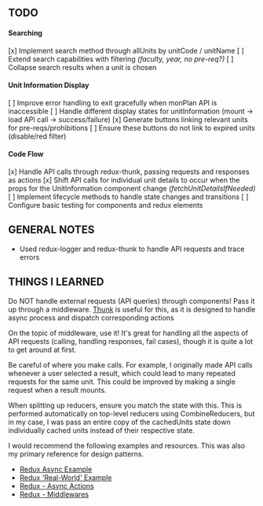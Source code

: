 ## TODO

#### Searching
  [x] Implement search method through allUnits by unitCode / unitName
  [ ] Extend search capabilities with filtering *(faculty, year, no pre-req?)*
  [ ] Collapse search results when a unit is chosen

#### Unit Information Display
  [ ] Improve error handling to exit gracefully when monPlan API is inaccessible
  [ ] Handle different display states for unitInformation (mount -> load API call -> success/failure)
  [x] Generate buttons linking relevant units for pre-reqs/prohibitions
  [ ] Ensure these buttons do not link to expired units (disable/red filter)

#### Code Flow
  [x] Handle API calls through redux-thunk, passing requests and responses as actions
  [x] Shift API calls for individual unit details to occur when the props for the UnitInformation component change *(fetchUnitDetailsIfNeeded)*
  [ ] Implement lifecycle methods to handle state changes and transitions
  [ ] Configure basic testing for components and redux elements

## GENERAL NOTES

 - Used redux-logger and redux-thunk to handle API requests and trace errors

## THINGS I LEARNED

Do NOT handle external requests (API queries) through components! Pass it up through a middleware. [Thunk](https://github.com/gaearon/redux-thunk) is useful for this, as it is designed to handle async process and dispatch corresponding actions

On the topic of middleware, use it! It's great for handling all the aspects of API requests (calling, handling responses, fail cases), though it is quite a lot to get around at first.

Be careful of where you make calls. For example, I originally made API calls whenever a user selected a result, which could lead to many repeated requests for the same unit. This could be improved by making a single request when a result mounts.

When splitting up reducers, ensure you match the state with this. This is performed automatically on top-level reducers using CombineReducers, but in my case, I was pass an entire copy of the cachedUnits state down individually cached units instead of their respective state.

I would recommend the following examples and resources. This was also my primary reference for design patterns.
 - [Redux Async Example](https://github.com/reactjs/redux/blob/master/examples/async)
 - [Redux 'Real-World' Example](https://github.com/reactjs/redux/blob/master/examples/real-world)
 - [Redux - Async Actions](http://redux.js.org/docs/advanced/AsyncActions.html)
 - [Redux - Middlewares](http://redux.js.org/docs/advanced/Middleware.html)